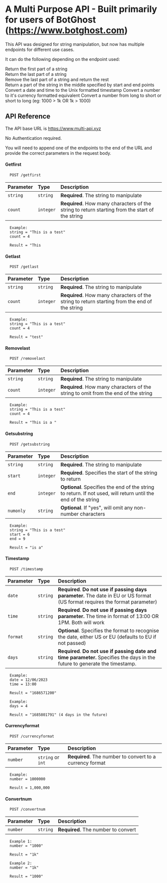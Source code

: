 # A Multi Purpose API - Built primarily for users of BotGhost (https://www.botghost.com)

This API was designed for string manipulation, but now has multiple endpoints for different use cases.

It can do the following depending on the endpoint used:

Return the first part of a string  
Return the last part of a string  
Remove the last part of a string and return the rest  
Return a part of the string in the middle specified by start and end points
Convert a date and time to the Unix formatted timestamp
Convert a number to it's currency formatted equivalent
Convert a number from long to short or short to long (eg: 1000 > 1k OR 1k > 1000)

## API Reference

The API base URL is https://www.multi-api.xyz

No Authentication required.

You will need to append one of the endpoints to the end of the URL and provide the correct parameters in the request body.

#### Getfirst

```
  POST /getfirst
```

| Parameter | Type     | Description                |
| :-------- | :------- | :------------------------- |
| `string` | `string` | **Required**. The string to manipulate |
| `count` | `integer` | **Required**. How many characters of the string to return starting from the start of the string |

```
  Example:
  string = "This is a test"
  count = 4

  Result = "This
```

#### Getlast

```
  POST /getlast
```

| Parameter | Type     | Description                |
| :-------- | :------- | :------------------------- |
| `string` | `string` | **Required**. The string to manipulate |
| `count` | `integer` | **Required**. How many characters of the string to return starting from the end of the string |

```
  Example:
  string = "This is a test"
  count = 4

  Result = "test"
```
#### Removelast

```
  POST /removelast
```

| Parameter | Type     | Description                |
| :-------- | :------- | :------------------------- |
| `string` | `string` | **Required**. The string to manipulate |
| `count` | `integer` | **Required**. How many characters of the string to omit from the end of the string |

```
  Example:
  string = "This is a test"
  count = 4

  Result = "This is a "
```
#### Getsubstring

```
  POST /getsubstring
```

| Parameter | Type     | Description                |
| :-------- | :------- | :------------------------- |
| `string` | `string` | **Required**. The string to manipulate |
| `start` | `integer` | **Required**. Specifies the start of the string to return |
| `end` | `integer` | **Optional**. Specifies the end of the string to return. If not used, will return until the end of the string |
| `numonly` | `string` | **Optional**. If "yes", will omit any non-number characters |

```
  Example:
  string = "This is a test"
  start = 6
  end = 9

  Result = "is a"
```
#### Timestamp

```
  POST /timestamp
```

| Parameter | Type     | Description                |
| :-------- | :------- | :------------------------- |
| `date` | `string` | **Required**. **Do not use if passing days parameter.** The date in EU or US format (US format requires the format parameter) |
| `time` | `string` | **Required**. **Do not use if passing days parameter.** The time in format of 13:00 OR 1PM. Both will work |
| `format` | `string` | **Optional**. Specifies the format to recognise the date, either US or EU (defaults to EU if not passed) |
| `days` | `string` | **Required**. **Do not use if passing date and time parameter.** Specifies the days in the future to generate the timestamp. |

```
  Example:
  date = 12/06/2023
  time = 13:00

  Result = "1686571200"

  Example:
  days = 4

  Result = "1685801791" (4 days in the future)
```
#### Currencyformat

```
  POST /currencyformat
```

| Parameter | Type     | Description                |
| :-------- | :------- | :------------------------- |
| `number` | `string` or `int` | **Required**. The number to convert to a currency format |

```
  Example:
  number = 1000000

  Result = 1,000,000
```
#### Convertnum

```
  POST /convertnum
```

| Parameter | Type     | Description                |
| :-------- | :------- | :------------------------- |
| `number` | `string` | **Required**. The number to convert |

```
  Example 1:
  number = "1000"

  Result = "1k"

  Example 2:
  number = "1k"

  Result = "1000"
```
